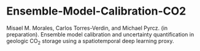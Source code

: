 # Ensemble-Model-Calibration-CO2

Misael M. Morales, Carlos Torres-Verdin, and Michael Pyrcz. (in preparation). Ensemble model calibration and uncertainty quantification in geologic CO<sub>2</sub> storage using a spatiotemporal deep learning proxy.
